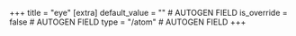 +++
title = "eye"
[extra]
default_value = "" # AUTOGEN FIELD
is_override = false # AUTOGEN FIELD
type = "/atom" # AUTOGEN FIELD
+++
